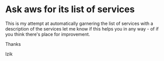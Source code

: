 # Ask aws for its list of services

This is my attempt at automatically garnering the list of services with a description of the services
let me know if this helps you in any way - of if you think there's place for improvement.

Thanks

Izik
